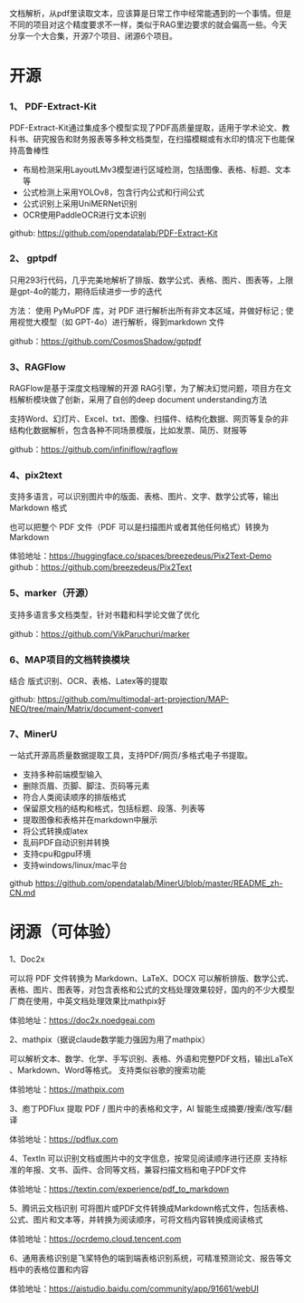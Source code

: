 文档解析，从pdf里读取文本，应该算是日常工作中经常能遇到的一个事情。但是不同的项目对这个精度要求不一样，类似于RAG里边要求的就会偏高一些。今天分享一个大合集，开源7个项目、闭源6个项目。

# 开源
### 1、 PDF-Extract-Kit

PDF-Extract-Kit通过集成多个模型实现了PDF高质量提取，适用于学术论文、教科书、研究报告和财务报表等多种文档类型，在扫描模糊或有水印的情况下也能保持高鲁棒性

- 布局检测采用LayoutLMv3模型进行区域检测，包括图像、表格、标题、文本等
- 公式检测上采用YOLOv8，包含行内公式和行间公式
- 公式识别上采用UniMERNet识别
- OCR使用PaddleOCR进行文本识别

github: https://github.com/opendatalab/PDF-Extract-Kit

### 2、 gptpdf

只用293行代码，几乎完美地解析了排版、数学公式、表格、图片、图表等，上限是gpt-4o的能力，期待后续进步一步的迭代

方法：
使用 PyMuPDF 库，对 PDF 进行解析出所有非文本区域，并做好标记 ; 使用视觉大模型（如 GPT-4o）进行解析，得到markdown 文件

github：https://github.com/CosmosShadow/gptpdf

### 3、RAGFlow

RAGFlow是基于深度文档理解的开源 RAG引擎，为了解决幻觉问题，项目方在文档解析模块做了创新，采用了自创的deep document understanding方法

支持Word、幻灯片、Excel、txt、图像、扫描件、结构化数据、网页等复杂的非结构化数据解析，包含各种不同场景模版，比如发票、简历、财报等

github：https://github.com/infiniflow/ragflow

### 4、pix2text
支持多语言，可以识别图片中的版面、表格、图片、文字、数学公式等，输出Markdown 格式

也可以把整个 PDF 文件（PDF 可以是扫描图片或者其他任何格式）转换为 Markdown 

体验地址：https://huggingface.co/spaces/breezedeus/Pix2Text-Demo
github：https://github.com/breezedeus/Pix2Text

### 5、marker（开源）

支持多语言多文档类型，针对书籍和科学论文做了优化

github：https://github.com/VikParuchuri/marker

### 6、MAP项目的文档转换模块

结合 版式识别、OCR、表格、Latex等的提取

github: https://github.com/multimodal-art-projection/MAP-NEO/tree/main/Matrix/document-convert

### 7、MinerU

一站式开源高质量数据提取工具，支持PDF/网页/多格式电子书提取。
- 支持多种前端模型输入
- 删除页眉、页脚、脚注、页码等元素
- 符合人类阅读顺序的排版格式
- 保留原文档的结构和格式，包括标题、段落、列表等
- 提取图像和表格并在markdown中展示
- 将公式转换成latex
- 乱码PDF自动识别并转换
- 支持cpu和gpu环境
- 支持windows/linux/mac平台

github https://github.com/opendatalab/MinerU/blob/master/README_zh-CN.md

# 闭源（可体验）
1、Doc2x

可以将 PDF 文件转换为 Markdown、LaTeX、DOCX 
可以解析排版、数学公式、表格、图片、图表等，对包含表格和公式的文档处理效果较好，国内的不少大模型厂商在使用，中英文档处理效果比mathpix好

体验地址：https://doc2x.noedgeai.com

2、mathpix（据说claude数学能力强因为用了mathpix）

可以解析文本、数学、化学、手写识别、表格、外语和完整PDF文档，输出LaTeX 、Markdown、Word等格式。
支持类似谷歌的搜索功能

体验地址：https://mathpix.com

3、庖丁PDFlux
提取 PDF / 图片中的表格和文字，AI 智能生成摘要/搜索/改写/翻译

体验地址：https://pdflux.com

4、TextIn
可以识别文档或图片中的文字信息，按常见阅读顺序进行还原
支持标准的年报、文书、函件、合同等文档，兼容扫描文档和电子PDF文件

体验地址：https://textin.com/experience/pdf_to_markdown

5、腾讯云文档识别 
可将图片或PDF文件转换成Markdown格式文件，包括表格、公式、图片和文本等，并转换为阅读顺序，可将文档内容转换成阅读格式

体验地址：https://ocrdemo.cloud.tencent.com

6、通用表格识别是飞桨特色的端到端表格识别系统，可精准预测论文、报告等文档中的表格位置和内容

体验地址：https://aistudio.baidu.com/community/app/91661/webUI

